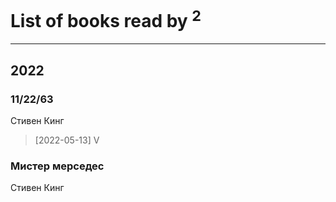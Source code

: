 # List of books read by [](https://plus.google.com/u/0/105823803547377667756/)<sup>2</sup>
---

## 2022

### 11/22/63
Стивен Кинг
> [2022-05-13] V


### Мистер мерседес
Стивен Кинг



